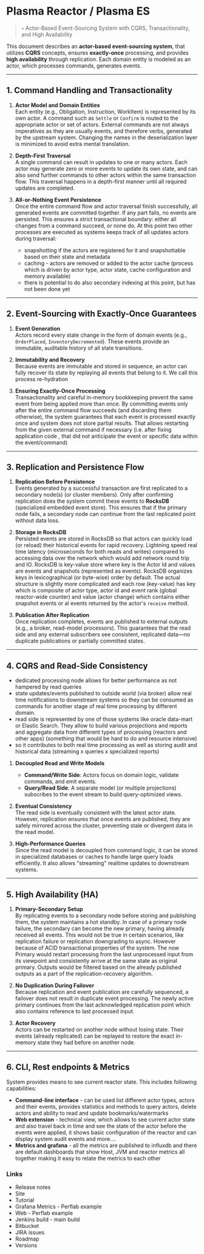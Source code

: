 # Plasma Reactor / Plasma ES

>__**-**__ Actor-Based Event-Sourcing System with CQRS, Transactionality, and High Availability

This document describes an **actor-based event-sourcing system**, that utilizes **CQRS** concepts, ensures **exactly-once** processing, and provides **high availability** through replication. 
Each domain entity is modeled as an actor, which processes commands, generates events.

---

## 1. Command Handling and Transactionality

1. **Actor Model and Domain Entities**  
   Each entity (e.g., Obligation, Instruction, WorkItem) is represented by its own actor. A command such as `Settle` or `Confirm` is routed to the appropriate actor or set of actors.
   External commands are not always imperatives as they are usually events, and therefore verbs, generated by the upstream system. Changing the names in the deserialization layer is minimized to avoid extra mental translation.

2. **Depth-First Traversal**  
   A single command can result in updates to one or many actors. Each actor may generate zero or more events to update its own state, and can also send further commands to other actors within the same transaction flow. 
   This traversal happens in a depth-first manner until all required updates are completed.

3. **All-or-Nothing Event Persistence**  
   Once the entire command flow and actor traversal finish successfully, all generated events are committed together. If any part fails, no events are persisted. This ensures a strict transactional boundary: either all changes from a command succeed, or none do.
   At this point two other processes are executed as systems keeps track of all updates actors during traversal:
   - snapshotting if the actors are registered for it and snapshottable based on their state and metadata
   - caching - actors are removed or added to the actor cache (process which is driven by actor type, actor state, cache configuration and memory available)
   - there is potential to do also secondary indexing at this point, but has not been done yet

---

## 2. Event-Sourcing with Exactly-Once Guarantees

1. **Event Generation**  
   Actors record every state change in the form of domain events (e.g., `OrderPlaced`, `InventoryDecremented`). These events provide an immutable, auditable history of all state transitions.

2. **Immutability and Recovery**  
   Because events are immutable and stored in sequence, an actor can fully recover its state by replaying all events that belong to it. We call this process re-hydration 

3. **Ensuring Exactly-Once Processing**  
   Transactionality and careful in-memory bookkeeping prevent the same event from being applied more than once. By committing events only after the entire command flow succeeds (and discarding them otherwise), the system guarantees that each event is processed exactly once and system does not store partial results.
   That allows restarting from the given external command if necessary (i.e. after fixing application code , that did not anticipate the event or specific data within the event/command)

---

## 3. Replication and Persistence Flow

1. **Replication Before Persistence**  
   Events generated by a successful transaction are first replicated to a secondary node(s) (or cluster members). Only after confirming replication does the system commit these events to **RocksDB** (specialized embedded event store).
   This ensures that if the primary node fails, a secondary node can continue from the last replicated point without data loss.

2. **Storage in RocksDB**  
   Persisted events are stored in RocksDB so that actors can quickly load (or reload) their historical events for rapid recovery. 
   Lightning speed real time latency (microseconds for both reads and writes) compared to accessing data over the network which would add network round trip and IO.
   RocksDB is key-value store where key is the Actor Id and values are events and snapshots (represented as events). RocksDB organizes keys in lexicographical (or byte-wise) order by default.
   The actual structure is slightly more complicated  and each row (key-value) has key which is composite of actor type, actor id and event rank (global reactor-wide counter) and value (actor change) which contains either snapshot events or al events returned by the actor's `receive` method.

3. **Publication After Replication**  
   Once replication completes, events are published to external outputs (e.g., a broker, read-model processors). This guarantees that the read side and any external subscribers see consistent, replicated data—no duplicate publications or partially committed states.

---

## 4. CQRS and Read-Side Consistency

- dedicated processing node allows for better performance as not hampered by read queries
- state updates/events published to outside world (via broker) allow real time notifications to downstream systems so they can be consumed as commands for another stage of real time processing by different domain.
- read side is represented by one of those systems like oracle data-mart or Elastic Search. They allow to build various projections and reports and aggregate data from different types of processing (reactors and other apps)
  (something that would be hard to do and resource intensive)
- so it contributes to both real time processing as well as storing audit and historical data (streaming x queries x specialized reports)


1. **Decoupled Read and Write Models**  
   - **Command/Write Side**: Actors focus on domain logic, validate commands, and emit events.  
   - **Query/Read Side**: A separate model (or multiple projections) subscribes to the event stream to build query-optimized views.

2. **Eventual Consistency**  
   The read side is eventually consistent with the latest actor state. However, replication ensures that once events are published, they are safely mirrored across the cluster, preventing stale or divergent data in the read model.

3. **High-Performance Queries**  
   Since the read model is decoupled from command logic, it can be stored in specialized databases or caches to handle large query loads efficiently. It also allows "streaming" realtime updates to downstream systems.

---

## 5. High Availability (HA)

1. **Primary-Secondary Setup**  
   By replicating events to a secondary node before storing and publishing them, the system maintains a hot standby. In case of a primary node failure, the secondary can become the new primary, having already received all events.
   This would not be true in certain scenarios, like replication failure or replication downgrading to async. However because of ACID transactional properties of the system. The now Primary would restart processing from the last unprocessed input from its viewpoint and consistently arrive at the same state as original primary.
   Outputs would be filtered based on the already published outputs as a part of the replication-recovery algorithm.

2. **No Duplication During Failover**  
   Because replication and event publication are carefully sequenced, a failover does not result in duplicate event processing. The newly active primary continues from the last acknowledged replication point which also contains reference to last processed input.

3. **Actor Recovery**  
   Actors can be restarted on another node without losing state. Their events (already replicated) can be replayed to restore the exact in-memory state they had before on another node.

---

## 6. CLI, Rest endpoints & Metrics
System provides means to see current reactor state. This includes following capabilities:
- **Command-line interface** - can be used list different actor types, actors and their events, provides statistics and methods to query actors, delete actors and ability to read and update bookmarks/watermarks
- **Web extension** - technical view, which allows to see current actor state and also travel back in time and see the state of the actor before the events were applied, it shows basic configuration of the reactor and can display system audit events and more....
- **Metrics and grafana** - all the metrics are published to influxdb and there are default dashboards that show Host, JVM and reactor metrics all together making it easy to relate the metrics to each other 


### Links
- Release notes
- Site
- Tutorial
- Grafana Metrics - Perflab example
- Web - Perflab example
- Jenkins build - main build
- Bitbucket
- JIRA issues
- Roadmap
- Versions

